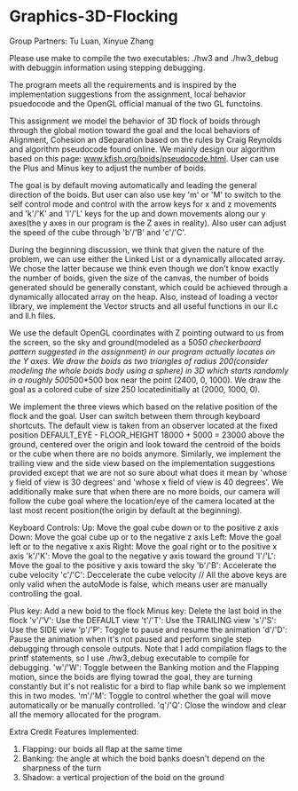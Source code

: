 # Graphics-3D-Flocking
Group Partners: Tu Luan, Xinyue Zhang

Please use make to compile the two executables: ./hw3 and ./hw3_debug with debuggin information using stepping debugging.

The program meets all the requirements and is inspired by the implementation suggestions from the assignment, local behavior psuedocode and the OpenGL official manual of the two GL functoins.

This assignment we model the behavior of 3D flock of boids through through the global motion toward the goal and the local behaviors of Alignment, Cohesion an dSeparation based on the rules by Craig Reynolds and algorithm pseudocode found online. We mainly design our algorithm based on this page: www.kfish.org/boids/pseudocode.html. User can use the Plus and Minus key to adjust the number of boids.

The goal is by default moving automatically and leading the general direction of the boids. But user can also use key 'm' or 'M' to switch to the self control mode and control with the arrow keys for x and z movements and 'k'/'K' and 'l'/'L' keys for the up and down movements along our y axes(the y axes in our program is the Z axes in reality). Also user can adjust the speed of the cube through 'b'/'B' and 'c'/'C'.

During the beginning discussion, we think that given the nature of the problem, we can use either the Linked List or a dynamically allocated array. We chose the latter because we think even though we don't know exactly the number of boids, given the size of the canvas, the number of boids generated should be generally constant, which could be achieved through a dynamically allocated array on the heap. Also, instead of loading a vector library, we implement the Vector structs and all useful functions in our ll.c and ll.h files.

We use the default OpenGL coordinates with Z pointing outward to us from the screen, so the sky and ground(modeled as a 50*50 checkerboard pattern suggested in the assignment) in our program actually locates on the Y axes. We draw the boids as two triangles of radius 200(consider modeling the whole boids body using a sphere) in 3D which starts randomly in a roughly 500*500*500 box near the point (2400, 0, 1000). We draw the goal as a colored cube of size 250 locatedinitially at (2000, 1000, 0).

We implement the three views which based on the relative position of the flock and the goal. User can switch between them through keyboard shortcuts.
The default view is taken from an observer located at the fixed position DEFAULT_EYE - FLOOR_HEIGHT 18000 + 5000 = 23000 above the ground, centered over the origin and look toward the centroid of the boids or the cube when there are no boids anymore. Similarly, we implement the trailing view and the side view based on the implementation suggestions provided except that we are not so sure about what does it mean by 'whose y field of view is 30 degrees' and 'whose x field of view is 40 degrees'. We additionally make sure that when there are no more boids, our camera will follow the cube goal where the location/eye of the camera located at the last most recent position(the origin by default at the beginning).

Keyboard Controls:
Up: Move the goal cube down or to the positive z axis
Down: Move the goal cube up or to the negative z axis
Left: Move the goal left or to the negative x axis
Right: Move the goal right or to the positive x axis
'k'/'K': Move the goal to the negative y axis toward the ground
'l'/'L': Move the goal to the positive y axis toward the sky
'b'/'B': Accelerate the cube velocity
'c'/'C': Deccelerate the cube velocity
// All the above keys are only valid when the autoMode is false, which means user are manually controlling the goal.

Plus key: Add a new boid to the flock
Minus key: Delete the last boid in the flock
'v'/'V': Use the DEFAULT view
't'/'T': Use the TRAILING view
's'/'S': Use the SIDE view
'p'/'P': Toggle to pause and resume the animation
'd'/'D': Pause the animation when it's not paused and perform single step debugging through console outputs. Note that I add compilation flags to the printf statements, so I use ./hw3_debug executable to compile for debugging.
'w'/'W': Toggle between the Banking motion and the Flapping motion, since the boids are flying towrad the goal, they are turning constantly but it's not realistic for a bird to flap while bank so we implement this in two modes.
'm'/'M': Toggle to control whether the goal will move automatically or be manually controlled.
'q'/'Q': Close the window and clear all the memory allocated for the program.

Extra Credit Features Implemented:
1. Flapping: our boids all flap at the same time
2. Banking: the angle at which the boid banks doesn't depend on the sharpness of the turn
3. Shadow: a vertical projection of the boid on the ground
